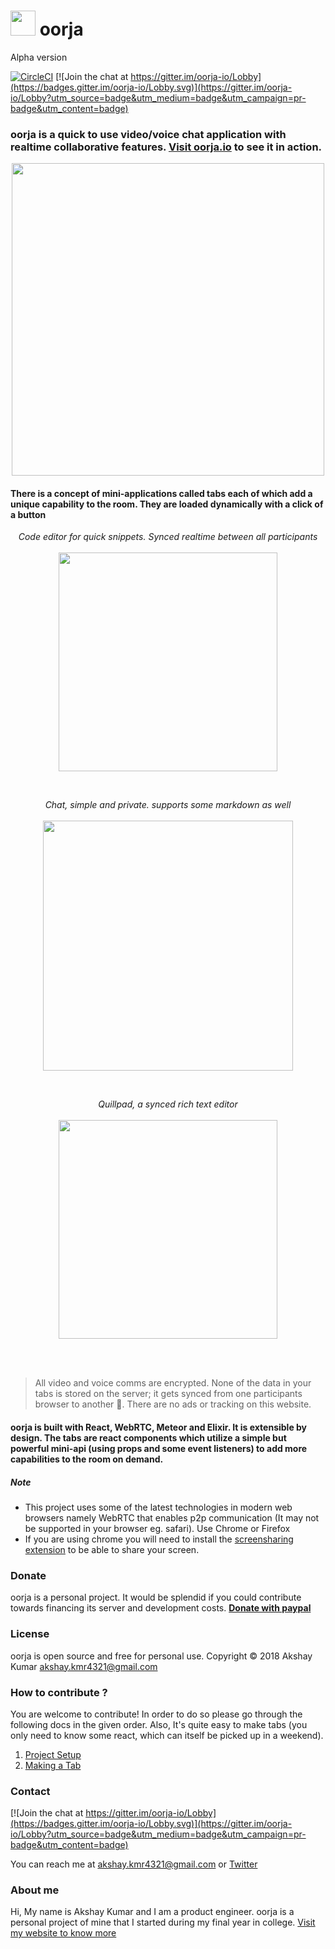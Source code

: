 # <span><img src="http://svgshare.com/i/1pX.svg" alt="" height="40px" width="40px"/> oorja </span> 
<span>Alpha version</span>

[![CircleCI](https://circleci.com/gh/akshayKMR/oorja/tree/master.svg?style=svg&circle-token=4a0bb88da10bed1c0242fbd0a050f1dab2986e2b)](https://circleci.com/gh/akshayKMR/oorja/tree/master) [![Join the chat at https://gitter.im/oorja-io/Lobby](https://badges.gitter.im/oorja-io/Lobby.svg)](https://gitter.im/oorja-io/Lobby?utm_source=badge&utm_medium=badge&utm_campaign=pr-badge&utm_content=badge)

### oorja is a quick to use video/voice chat application with realtime collaborative features. [Visit oorja.io](https://oorja.io) to see it in action.

<p align="center">
    <img align="center" height="500px" src="https://d1laijbq9p776p.cloudfront.net/screenshare2.png" alt=""/>
</p>

#### There is a concept of mini-applications called tabs each of which add a unique capability to the room. They are loaded dynamically with a click of a button

<p align="center">
    <i> Code editor for quick snippets. Synced realtime between all participants </i> <br/><br/>
    <img align="center" height="350px" src="https://d1laijbq9p776p.cloudfront.net/codepad_demo2.gif" alt=""/>
</p>
<br/>
<p align="center">
    <i> Chat, simple and private. supports some markdown as well </i> <br/><br/>
    <img align="center" height="400px" src="https://d1laijbq9p776p.cloudfront.net/chat_demo2.gif" alt=""/>
</p>
<br/>
<p align="center">
    <i> Quillpad, a synced rich text editor </i> <br/><br/>
    <img align="center" height="350px" src="https://d1laijbq9p776p.cloudfront.net/quill_demo2.gif" alt=""/>
</p>
<br/><br/>

> All video and voice comms are encrypted. None of the data in your tabs is stored on the server; it gets synced from one participants browser to another 🔮. There are no ads or tracking on this website.

#### oorja is built with React, WebRTC, Meteor and Elixir. It is extensible by design. The tabs are react components which utilize a simple but powerful mini-api (using props and some event listeners) to add more capabilities to the room on demand.

##### Note
 -  This project uses some of the latest technologies in modern web browsers namely WebRTC that enables p2p communication (It may not be supported in your browser eg. safari). Use Chrome or Firefox
 -  If you are using chrome you will need to install the [screensharing extension](https://chrome.google.com/webstore/detail/oorja-screensharing/kobkjhijljmjkobadoknmhakgfpkhiff?hl=en-US) to be able to share your screen.

### Donate
oorja is a personal project. It would be splendid if you could contribute towards financing its server and development costs. **[Donate with paypal](https://github.com/akshayKMR/oorja)**

### License
oorja is open source and free for personal use.
Copyright © 2018 Akshay Kumar akshay.kmr4321@gmail.com


### How to contribute ?
You are welcome to contribute! In order to do so please go through the following docs in the given order.
Also, It's quite easy to make tabs (you only need to know some react, which can itself be picked up in a weekend).
 1. [Project Setup](docs/project-setup.md)
 2. [Making a Tab](docs/make-a-tab.md)

### Contact
[![Join the chat at https://gitter.im/oorja-io/Lobby](https://badges.gitter.im/oorja-io/Lobby.svg)](https://gitter.im/oorja-io/Lobby?utm_source=badge&utm_medium=badge&utm_campaign=pr-badge&utm_content=badge)

You can reach me at akshay.kmr4321@gmail.com or <a href="https://twitter.com/uberakshay/">Twitter</a> 
### About me
Hi, My name is Akshay Kumar and I am a product engineer. oorja is a personal project of mine that I started during my final year in college. [Visit my website to know more](http://akshay.oorja.io/)

